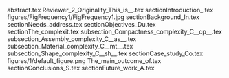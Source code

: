abstract.tex
Reviewer_2_Originality_This_is__.tex
sectionIntroduction_.tex
figures/FigFrequency1/FigFrequency1.jpg
sectionBackground_In.tex
sectionNeeds_address.tex
sectionObjectives_Du.tex
sectionThe_complexit.tex
subsection_Compactness_complexity_C__cp__.tex
subsection_Assembly_complexity_C__as__.tex
subsection_Material_complexity_C__mt__.tex
subsection_Shape_complexity_C__sh__.tex
sectionCase_study_Co.tex
figures/1/default_figure.png
The_main_outcome_of.tex
sectionConclusions_S.tex
sectionFuture_work_A.tex
